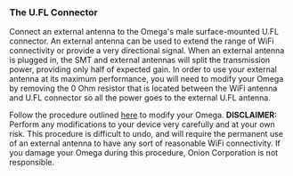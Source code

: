 ### The U.FL Connector

Connect an external antenna to the Omega's male surface-mounted U.FL connector. An external antenna can be used to extend the range of WiFi connectivity or provide a very directional signal. When an external antenna is plugged in, the SMT and external antennas will split the transmission power, providing only half of expected gain. In order to use your external antenna at its maximum performance, you will need to modify your Omega by removing the 0 Ohm resistor that is located between the WiFi antenna and U.FL connector so all the power goes to the external U.FL antenna.

Follow the procedure outlined [here](https://onion.io/2bt-u-fl-antennas-with-the-omega/) to modify your Omega. 
**DISCLAIMER:** Perform any modifications to your device very carefully and at your own risk. This procedure is difficult to undo, and will require the permanent use of an external antenna to have any sort of reasonable WiFi connectivity. If you damage your Omega during this procedure, Onion Corporation is not responsible. 
